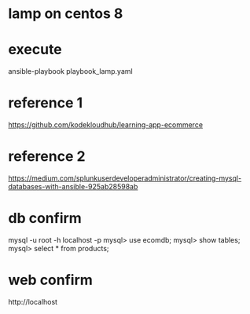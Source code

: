 # lamp on centos 8

# execute
ansible-playbook playbook_lamp.yaml


# reference 1
https://github.com/kodekloudhub/learning-app-ecommerce

# reference 2
https://medium.com/splunkuserdeveloperadministrator/creating-mysql-databases-with-ansible-925ab28598ab

# db confirm
mysql -u root -h localhost -p
mysql> use ecomdb;
mysql> show tables;
mysql> select * from products;


# web confirm
http://localhost
